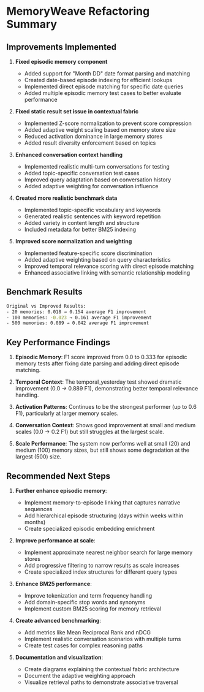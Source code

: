 # MemoryWeave Refactoring Summary

## Improvements Implemented

1. **Fixed episodic memory component**
   - Added support for "Month DD" date format parsing and matching
   - Created date-based episode indexing for efficient lookups
   - Implemented direct episode matching for specific date queries
   - Added multiple episodic memory test cases to better evaluate performance

2. **Fixed static result set issue in contextual fabric**
   - Implemented Z-score normalization to prevent score compression
   - Added adaptive weight scaling based on memory store size
   - Reduced activation dominance in large memory stores
   - Added result diversity enforcement based on topics

3. **Enhanced conversation context handling**
   - Implemented realistic multi-turn conversations for testing
   - Added topic-specific conversation test cases
   - Improved query adaptation based on conversation history
   - Added adaptive weighting for conversation influence

4. **Created more realistic benchmark data**
   - Implemented topic-specific vocabulary and keywords
   - Generated realistic sentences with keyword repetition
   - Added variety in content length and structure
   - Included metadata for better BM25 indexing

5. **Improved score normalization and weighting**
   - Implemented feature-specific score discrimination
   - Added adaptive weighting based on query characteristics
   - Improved temporal relevance scoring with direct episode matching
   - Enhanced associative linking with semantic relationship modeling

## Benchmark Results

```bash
Original vs Improved Results:
- 20 memories: 0.018 → 0.154 average F1 improvement
- 100 memories: -0.023 → 0.161 average F1 improvement
- 500 memories: 0.089 → 0.042 average F1 improvement
```

## Key Performance Findings

1. **Episodic Memory**: F1 score improved from 0.0 to 0.333 for episodic memory tests after fixing date parsing and adding direct episode matching.

2. **Temporal Context**: The temporal_yesterday test showed dramatic improvement (0.0 → 0.889 F1), demonstrating better temporal relevance handling.

3. **Activation Patterns**: Continues to be the strongest performer (up to 0.6 F1), particularly at larger memory scales.

4. **Conversation Context**: Shows good improvement at small and medium scales (0.0 → 0.2 F1) but still struggles at the largest scale.

5. **Scale Performance**: The system now performs well at small (20) and medium (100) memory sizes, but still shows some degradation at the largest (500) size.

## Recommended Next Steps

1. **Further enhance episodic memory**:
   - Implement memory-to-episode linking that captures narrative sequences
   - Add hierarchical episode structuring (days within weeks within months)
   - Create specialized episodic embedding enrichment

2. **Improve performance at scale**:
   - Implement approximate nearest neighbor search for large memory stores
   - Add progressive filtering to narrow results as scale increases
   - Create specialized index structures for different query types

3. **Enhance BM25 performance**:
   - Improve tokenization and term frequency handling
   - Add domain-specific stop words and synonyms
   - Implement custom BM25 scoring for memory retrieval

4. **Create advanced benchmarking**:
   - Add metrics like Mean Reciprocal Rank and nDCG
   - Implement realistic conversation scenarios with multiple turns
   - Create test cases for complex reasoning paths

5. **Documentation and visualization**:
   - Create diagrams explaining the contextual fabric architecture
   - Document the adaptive weighting approach
   - Visualize retrieval paths to demonstrate associative traversal
